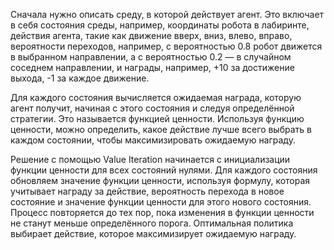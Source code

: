 Сначала нужно описать среду, в которой действует агент. Это включает в себя состояния среды, например, координаты робота в лабиринте, действия агента, такие как движение вверх, вниз, влево, вправо, вероятности переходов, например, с вероятностью 0.8 робот движется в выбранном направлении, а с вероятностью 0.2 — в случайном соседнем направлении, и награды, например, +10 за достижение выхода, -1 за каждое движение.

Для каждого состояния вычисляется ожидаемая награда, которую агент получит, начиная с этого состояния и следуя определённой стратегии. Это называется функцией ценности. Используя функцию ценности, можно определить, какое действие лучше всего выбрать в каждом состоянии, чтобы максимизировать ожидаемую награду.


Решение с помощью Value Iteration начинается с инициализации функции ценности для всех состояний нулями. Для каждого состояния обновляем значение функции ценности, используя формулу, которая учитывает награду за действие, вероятность перехода в новое состояние и значение функции ценности для этого нового состояния. Процесс повторяется до тех пор, пока изменения в функции ценности не станут меньше определённого порога. Оптимальная политика выбирает действие, которое максимизирует ожидаемую награду.